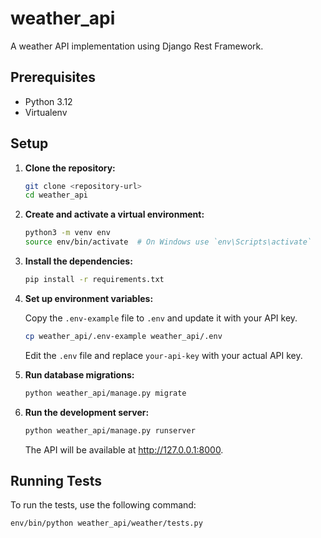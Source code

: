 # weather_api

A weather API implementation using Django Rest Framework.

## Prerequisites

- Python 3.12
- Virtualenv

## Setup

1. **Clone the repository:**

    ```sh
    git clone <repository-url>
    cd weather_api
    ```

2. **Create and activate a virtual environment:**

    ```sh
    python3 -m venv env
    source env/bin/activate  # On Windows use `env\Scripts\activate`
    ```

3. **Install the dependencies:**

    ```sh
    pip install -r requirements.txt
    ```

4. **Set up environment variables:**

    Copy the `.env-example` file to `.env` and update it with your API key.

    ```sh
    cp weather_api/.env-example weather_api/.env
    ```

    Edit the `.env` file and replace `your-api-key` with your actual API key.

5. **Run database migrations:**

    ```sh
    python weather_api/manage.py migrate
    ```

6. **Run the development server:**

    ```sh
    python weather_api/manage.py runserver
    ```

    The API will be available at http://127.0.0.1:8000.

## Running Tests

To run the tests, use the following command:

```sh
env/bin/python weather_api/weather/tests.py